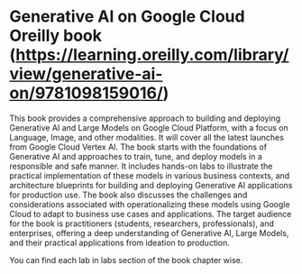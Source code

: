 # Generative AI on Google Cloud Oreilly book (https://learning.oreilly.com/library/view/generative-ai-on/9781098159016/)
This book provides a comprehensive approach to building and deploying Generative AI and Large Models on Google Cloud Platform, with a focus on Language, Image, and other modalities. It will cover all the latest launches from Google Cloud Vertex AI.
The book starts with the foundations of Generative AI and approaches to train, tune, and deploy models in a responsible and safe manner. It includes hands-on labs to illustrate the practical implementation of these models in various business contexts, and architecture blueprints for building and deploying Generative AI applications for production use. The book also discusses the challenges and considerations associated with operationalizing these models using Google Cloud to adapt to business use cases and applications. The target audience for the book is practitioners (students, researchers, professionals), and enterprises, offering a deep understanding of Generative AI, Large Models, and their practical applications from ideation to production.

You can find each lab in labs section of the book chapter wise.
